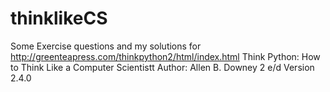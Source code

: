 # thinklikeCS

Some Exercise questions and my solutions for http://greenteapress.com/thinkpython2/html/index.html
Think Python: How to Think Like a Computer Scientistt
Author: Allen B. Downey
2 e/d
Version 2.4.0
